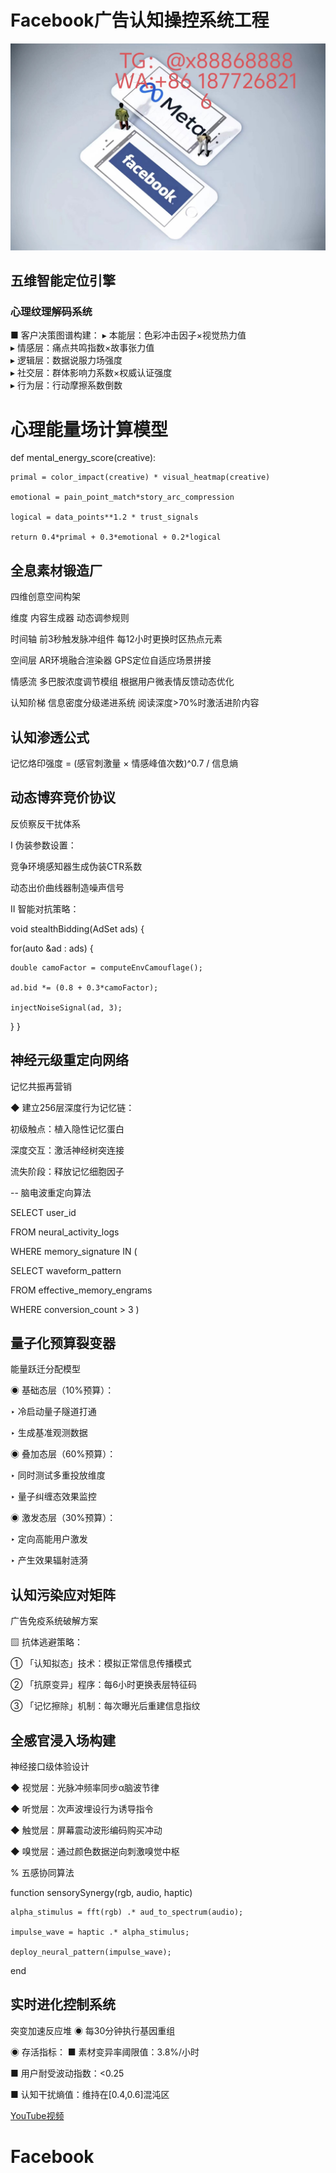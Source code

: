 # Facebook广告认知操控系统工程
![替代文字](93a3c1560684534eb17a3aac0182183.jpg)
## 五维智能定位引擎
### 心理纹理解码系统
■ 客户决策图谱构建：
▸ 本能层：色彩冲击因子×视觉热力值  
▸ 情感层：痛点共鸣指数×故事张力值  
▸ 逻辑层：数据说服力场强度  
▸ 社交层：群体影响力系数×权威认证强度  
▸ 行为层：行动摩擦系数倒数

# 心理能量场计算模型

def mental_energy_score(creative):

    primal = color_impact(creative) * visual_heatmap(creative)
    
    emotional = pain_point_match*story_arc_compression
    
    logical = data_points**1.2 * trust_signals
    
    return 0.4*primal + 0.3*emotional + 0.2*logical
    
全息素材锻造厂
---
四维创意空间构架

维度	内容生成器	动态调参规则

时间轴	前3秒触发脉冲组件	每12小时更换时区热点元素

空间层	AR环境融合渲染器	GPS定位自适应场景拼接

情感流	多巴胺浓度调节模组	根据用户微表情反馈动态优化

认知阶梯	信息密度分级递进系统	阅读深度>70%时激活进阶内容

认知渗透公式
---
记忆烙印强度 = (感官刺激量 × 情感峰值次数)^0.7 / 信息熵

动态博弈竞价协议
---
反侦察反干扰体系

Ⅰ 伪装参数设置：

竞争环境感知器生成伪装CTR系数

动态出价曲线器制造噪声信号

Ⅱ 智能对抗策略：

<C>

void stealthBidding(AdSet ads) {

  for(auto &ad : ads) {
  
    double camoFactor = computeEnvCamouflage();
    
    ad.bid *= (0.8 + 0.3*camoFactor); 
    
    injectNoiseSignal(ad, 3);
  }
}

神经元级重定向网络
---
记忆共振再营销

◆ 建立256层深度行为记忆链：

初级触点：植入隐性记忆蛋白

深度交互：激活神经树突连接

流失阶段：释放记忆细胞因子

<SQL>

-- 脑电波重定向算法

SELECT user_id 

FROM neural_activity_logs 

WHERE memory_signature IN ( 

  SELECT waveform_pattern 
  
  FROM effective_memory_engrams 
  
  WHERE conversion_count > 3 
)

量子化预算裂变器
---
能量跃迁分配模型

◉ 基础态层（10%预算）：

‣ 冷启动量子隧道打通

‣ 生成基准观测数据

◉ 叠加态层（60%预算）：

‣ 同时测试多重投放维度

‣ 量子纠缠态效果监控

◉ 激发态层（30%预算）：

‣ 定向高能用户激发

‣ 产生效果辐射涟漪

认知污染应对矩阵
---
广告免疫系统破解方案

▨ 抗体逃避策略：

① 「认知拟态」技术：模拟正常信息传播模式

② 「抗原变异」程序：每6小时更换表层特征码

③ 「记忆擦除」机制：每次曝光后重建信息指纹

全感官浸入场构建
---
神经接口级体验设计

◆ 视觉层：光脉冲频率同步α脑波节律

◆ 听觉层：次声波埋设行为诱导指令

◆ 触觉层：屏幕震动波形编码购买冲动

◆ 嗅觉层：通过颜色数据逆向刺激嗅觉中枢

<MATLAB>
  
% 五感协同算法

function sensorySynergy(rgb, audio, haptic)

    alpha_stimulus = fft(rgb) .* aud_to_spectrum(audio);
    
    impulse_wave = haptic .* alpha_stimulus;
    
    deploy_neural_pattern(impulse_wave);
end

实时进化控制系统
---
突变加速反应堆
◉ 每30分钟执行基因重组

◉ 存活指标：
■ 素材变异率阈限值：3.8%/小时

■ 用户耐受波动指数：<0.25

■ 认知干扰熵值：维持在[0.4,0.6]混沌区

[YouTube视频](https://youtube.com/shorts/GQvA6Fe-xiE?feature=share)
# Facebook
